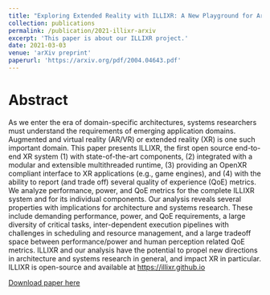 ```yaml
---
title: "Exploring Extended Reality with ILLIXR: A New Playground for Architecture Research"
collection: publications
permalink: /publication/2021-illixr-arxiv
excerpt: 'This paper is about our ILLIXR project.'
date: 2021-03-03
venue: 'arXiv preprint'
paperurl: 'https://arxiv.org/pdf/2004.04643.pdf'
---
```


Abstract
======
As we enter the era of domain-specific architectures, systems researchers must understand the requirements of emerging application domains. Augmented and virtual reality (AR/VR) or extended reality (XR) is one such important domain. This paper presents ILLIXR, the first open source end-to-end XR system (1) with state-of-the-art components, (2) integrated with a modular and extensible multithreaded runtime, (3) providing an OpenXR compliant interface to XR applications (e.g., game engines), and (4) with the ability to report (and trade off) several quality of experience (QoE) metrics. We analyze performance, power, and QoE metrics for the complete ILLIXR system and for its individual components. Our analysis reveals several properties with implications for architecture and systems research. These include demanding performance, power, and QoE requirements, a large diversity of critical tasks, inter-dependent execution pipelines with challenges in scheduling and resource management, and a large tradeoff space between performance/power and human perception related QoE metrics. ILLIXR and our analysis have the potential to propel new directions in architecture and systems research in general, and impact XR in particular. ILLIXR is open-source and available at https://illixr.github.io

[Download paper here](https://arxiv.org/pdf/2004.04643.pdf)
